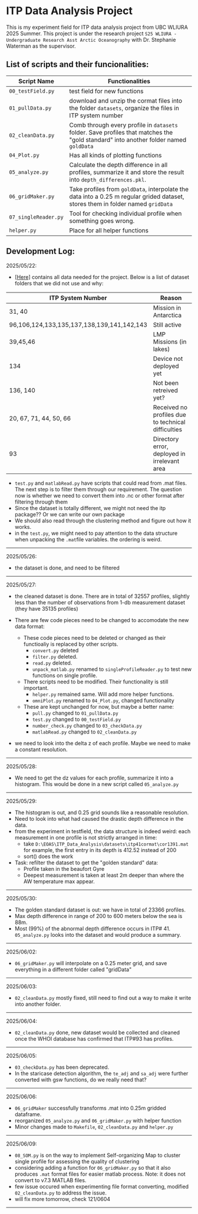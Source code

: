 # ITP Data Analysis Project

This is my experiment field for ITP data analysis project from UBC WLIURA 2025 Summer. This project is under the research project `S25 WLIURA - Undergraduate Research Asst Arctic Oceanography` with Dr. Stephanie Waterman as the supervisor. 

## List of scripts and their funcionalities:
| Script Name          | Functionalities |
| -----------          | --------------- |
| `00_testField.py`    | test field for new functions|
| `01_pullData.py`     | download and unzip the cormat files into the folder `datasets`, organize the files in ITP system number|
| `02_cleanData.py`    | Comb through every profile in `datasets` folder. Save profiles that matches the "gold standard" into another folder named `goldData`|
| `04_Plot.py`         | Has all kinds of plotting functions|
| `05_analyze.py`      | Calculate the depth difference in all profiles, summarize it and store the result into `depth_differences.pkl`.|
| `06_gridMaker.py`    | Take profiles from `goldData`, interpolate the data into a 0.25 m regular grided dataset, stores them in folder named `gridData`|
| `07_singleReader.py` | Tool for checking individual profile when something goes wrong.|
| `helper.py`          | Place for all helper functions|
 

## Development Log:
2025/05/22:
- [\[Here\]](https://scienceweb.whoi.edu/itp/data/) contains all data needed for the project. Below is a list of dataset folders that we did not use and why:  

| ITP System Number                          | Reason                                                   |
|------------------------------------------- |----------------------------------------------------------|
| 31, 40                                     | Mission in Antarctica                                    |
| 96,106,124,133,135,137,138,139,141,142,143 | Still active                                             |
| 39,45,46                                   | LMP Missions (in lakes)                                  |
| 134                                        | Device not deployed yet                                  |
| 136, 140                                   | Not been retreived yet?                                  |
| 20, 67, 71, 44, 50, 66                     | Received no profiles due to technical difficulties       |
| 93                                         | Directory error, deployed in irrelevant area             |



- `test.py` and `matlabRead.py` have scripts that could read from .mat files. The next step is to filter them through our requirement. The question now is whether we need to convert them into .nc or other format after filtering through them
- Since the dataset is totally different, we might not need the itp package?? Or we can write our own package
- We should also read through the clustering method and figure out how it works.
- in the `test.py`, we might need to pay attention to the data structure when unpacking the `.mat`file variables. the ordering is weird.
------
2025/05/26:
- the dataset is done, and need to be filtered
--------
2025/05/27:
- the cleaned dataset is done. There are in total of 32557 profiles, slightly less than the number of observations from 1-db measurement dataset (they have 35135 profiles)
- There are few code pieces need to be changed to accomodate the new data format:
    - These code pieces need to be deleted or changed as their functioaliy is replaced by other scripts.
        - `convert.py` deleted
        - `filter.py` deleted.
        - `read.py` deleted.
        - `unpack_matlab.py` renamed to `singleProfileReader.py` to test new functions on single profile.
    - There scripts need to be modified. Their functionality is still important.
        - `helper.py` remained same. Will add more helper functions.
        - `omniPlot.py` renamed to `04_Plot.py`, changed functionality
    - These are kept unchanged for now, but maybe a better name:
        - `pull.py` changed to `01_pullData.py`
        - `test.py` changed to `00_testField.py`
        - `number_check.py` changed to `03_checkData.py`
        - `matlabRead.py` changed to `02_cleanData.py`

- we need to look into the delta z of each profile. Maybe we need to make a constant resolution.
------------------------
2025/05/28:
- We need to get the dz values for each profile, summarize it into a histogram. This would be done in a new script called `05_analyze.py`
--------------------------
2025/05/29:
- The histogram is out, and 0.25 grid sounds like a reasonable resolution.
- Need to look into what had caused the drastic depth difference in the data. 
- from the experiment in testfield, the data structure is indeed weird: each measurement in one profile is not strictly arranged in time:
    - take `D:\EOAS\ITP_Data_Analysis\datasets\itp41cormat\cor1391.mat` for example, the first entry in its depth is 412.52 instead of 200
    - sort() does the work
- Task: refilter the dataset to get the "golden standard" data:
    - Profile taken in the beaufort Gyre
    - Deepest measurement is taken at least 2m deeper than where the AW temperature max appear.
---------------------------
2025/05/30:
- The golden standard dataset is out: we have in total of 23366 profiles.
- Max depth difference in range of 200 to 600 meters below the sea is 88m.
- Most (99%) of the abnormal depth difference occurs in ITP# 41. `05_analyze.py` looks into the dataset and would produce a summary.
----------------------------
2025/06/02:
- `06_gridMaker.py` will interpolate on a 0.25 meter grid, and save everything in a different folder called "gridData"
------------------------------
2025/06/03:
- `02_cleanData.py` mostly fixed, still need to find out a way to make it write into another folder.
--------------------------------
2025/06/04:
- `02_cleanData.py` done, new dataset would be collected and cleaned once the WHOI database has confirmed that ITP#93 has profiles.
---------------------------------
2025/06/05:
- `03_checkData.py` has been deprecated. 
- In the staricase detection algorithm, the `te_adj` and `sa_adj` were further converted with gsw functions, do we really need that?
---------------------------------
2025/06/06:
- `06_gridMaker` successfully transforms .mat into 0.25m gridded dataframe. 
- reorganized `05_analyze.py` and `06_gridMaker.py` with helper function
- Minor changes made to `Makefile`, `02_cleanData.py` and `helper.py`
---------------------------------
2025/06/09:
- `08_SOM.py` is on the way to implement Self-organizing Map to cluster single profile for assessing the quality of clustering
- considering adding a function for `06_gridMaker.py` so that it also produces `.mat` format files for easier matlab process. Note: it does not convert to v7.3 MATLAB files.
- few issue occured when experimenting file format converting, modified `02_cleanData.py` to address the issue.
- will fix more tomorrow, check 121/0604
-------------------------
